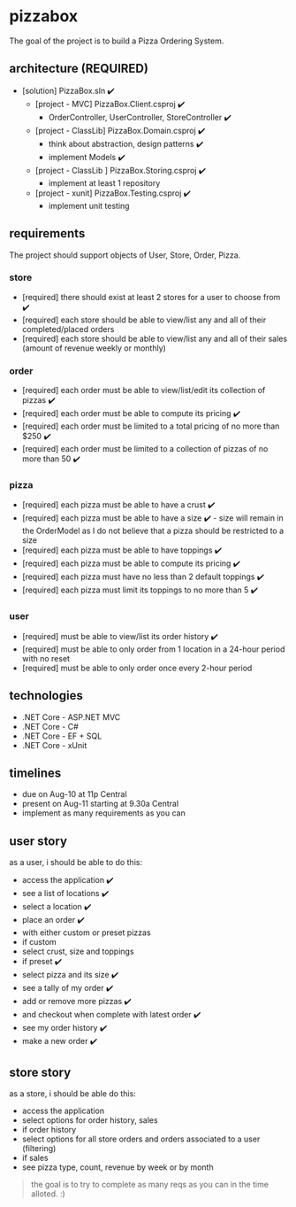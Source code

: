 # pizzabox

The goal of the project is to build a Pizza Ordering System.

## architecture (REQUIRED)

+ [solution] PizzaBox.sln ✔️
  + [project - MVC] PizzaBox.Client.csproj ✔️
    + OrderController, UserController, StoreController ✔️
  + [project - ClassLib] PizzaBox.Domain.csproj ✔️
    + think about abstraction, design patterns ✔️
    + implement Models ✔️
  + [project - ClassLib ] PizzaBox.Storing.csproj ✔️
    + implement at least 1 repository
  + [project - xunit] PizzaBox.Testing.csproj ✔️
    + implement unit testing

## requirements

The project should support objects of User, Store, Order, Pizza.

### store

+ [required] there should exist at least 2 stores for a user to choose from ✔️
+ [required] each store should be able to view/list any and all of their completed/placed orders
+ [required] each store should be able to view/list any and all of their sales (amount of revenue weekly or monthly)

### order

+ [required] each order must be able to view/list/edit its collection of pizzas ✔️
+ [required] each order must be able to compute its pricing ✔️
+ [required] each order must be limited to a total pricing of no more than $250 ✔️
+ [required] each order must be limited to a collection of pizzas of no more than 50 ✔️

### pizza

+ [required] each pizza must be able to have a crust ✔️
+ [required] each pizza must be able to have a size ✔️ - size will remain in the OrderModel as I do not believe that a pizza should be restricted to a size
+ [required] each pizza must be able to have toppings ✔️
+ [required] each pizza must be able to compute its pricing ✔️
+ [required] each pizza must have no less than 2 default toppings ✔️
+ [required] each pizza must limit its toppings to no more than 5 ✔️

### user

+ [required] must be able to view/list its order history ✔️
+ [required] must be able to only order from 1 location in a 24-hour period with no reset
+ [required] must be able to only order once every 2-hour period

## technologies

+ .NET Core - ASP.NET MVC
+ .NET Core - C#
+ .NET Core - EF + SQL
+ .NET Core - xUnit

## timelines

+ due on Aug-10 at 11p Central
+ present on Aug-11 starting at 9.30a Central
+ implement as many requirements as you can

## user story

as a user, i should be able to do this:

+ access the application ✔️
+ see a list of locations ✔️
+ select a location ✔️
+ place an order ✔️
+ with either custom or preset pizzas
+ if custom
+ select crust, size and toppings
+ if preset ✔️
+ select pizza and its size ✔️
+ see a tally of my order ✔️
+ add or remove more pizzas ✔️
+ and checkout when complete with latest order ✔️
+ see my order history ✔️
+ make a new order ✔️

## store story

as a store, i should be able do this:

+ access the application
+ select options for order history, sales
+ if order history
+ select options for all store orders and orders associated to a user (filtering)
+ if sales
+ see pizza type, count, revenue by week or by month

> the goal is to try to complete as many reqs as you can in the time alloted. :)
